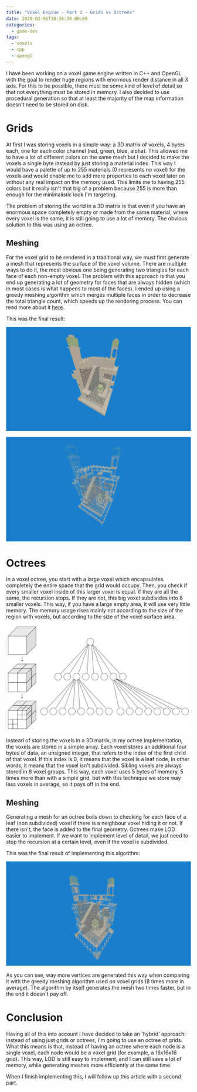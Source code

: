 ```yaml
---
title: "Voxel Engine - Part 1 - Grids vs Octrees"
date: 2020-02-01T10:36:30-00:00
categories:
  - game-dev
tags:
  - voxels
  - cpp
  - opengl
---
```


I have been working on a voxel game engine written in C++ and OpenGL with the
goal to render huge regions with enormous render distance in all 3 axis. For
this to be possible, there must be some kind of level of detail so that not
everything must be stored in memory. I also decided to use procedural generation
so that at least the majority of the map information doesn't need to be stored
on disk.

# Grids

At first I was storing voxels in a simple way: a 3D matrix of voxels, 4 bytes
each, one for each color channel (red, green, blue, alpha). This allowed me to
have a lot of different colors on the same mesh but I decided to make the voxels
a single byte instead by just storing a material index. This way I would have a
palette of up to 255 materials (0 represents no voxel) for the voxels and would
enable me to add more properties to each voxel later on without any real impact
on the memory used. This limits me to having 255 colors but it really isn't that
big of a problem because 255 is more than enough for the minimalistic look I'm
targeting. 

The problem of storing the world in a 3D matrix is that even if you have an
enormous space completely empty or made from the same material, where every
voxel is the same, it is still going to use a lot of memory. The obvious
solution to this was using an octree.

## Meshing

For the voxel grid to be rendered in a traditional way, we must first
generate a mesh that represents the surface of the voxel volume.
There are multiple ways to do it, the most obvious one being generating two
triangles for each face of each non-empty voxel. The problem with this approach
is that you end up generating a lot of geometry for faces that are always hidden
(which in most cases is what happens to most of the faces). I ended up using a
greedy meshing algorithm which merges multiple faces in order to decrease the
total triangle count, which speeds up the rendering process. You can read more
about it [here](https://0fps.net/2012/06/30/meshing-in-a-minecraft-game/).

This was the final result:

![Solid mesh](/assets/images/posts/2020-02-02/mesh.png "Solid mesh")

![Wireframe mesh](/assets/images/posts/2020-02-02/mesh-grid.png "Wireframe mesh")

# Octrees

In a voxel octree, you start with a large voxel which encapsulates
completely the entire space that the grid would occupy. Then, you check if every
smaller voxel inside of this larger voxel is equal. If they are all the same,
the recursion stops. If they are not, this big voxel subdivides into 8 smaller
voxels. This way, if you have a large empty area, it will use very little
memory. The memory usage rises mainly not according to the size of the region
with voxels, but according to the size of the voxel surface area.

![Example octree](/assets/images/posts/2020-02-02/octree.png "Example octree")

Instead of storing the voxels in a 3D matrix, in my octree implementation, the
voxels are stored in a simple array. Each voxel stores an additional four bytes
of data, an unsigned integer, that refers to the index of the first child of
that voxel. If this index is 0, it means that the voxel is a leaf node, in other
words, it means that the voxel isn't subdivided. Sibling voxels are always
stored in 8 voxel groups. This way, each voxel uses 5 bytes of memory, 5 times
more than with a simple grid, but with this technique we store way less voxels
in average, so it pays off in the end.

## Meshing

Generating a mesh for an octree boils down to checking for each face of a leaf
(non subdivided) voxel if there is a neighbour voxel hiding it or not. If there
isn't, the face is added to the final geometry. Octrees make LOD easier to
implement. If we want to implement level of detail, we just need to stop the
recursion at a certain level, even if the voxel is subdivided.

This was the final result of implementing this algorithm:

![Wireframe mesh](/assets/images/posts/2020-02-02/mesh-octree.png "Wireframe mesh")

As you can see, way more vertices are generated this way when comparing it with
the greedy meshing algorithm used on voxel grids (8 times more in average). The
algorithm by itself generates the mesh two times faster, but in the end it
doesn't pay off.

# Conclusion

Having all of this into account I have decided to take an 'hybrid' approach:
instead of using just grids or octrees, I'm going to use an octree of grids.
What this means is that, instead of having an octree where each node is a single
voxel, each node would be a voxel grid (for example, a 16x16x16 grid). This way,
LOD is still easy to implement, and I can still save a lot of memory, while
generating meshes more efficiently at the same time.

When I finish implementing this, I will follow up this article with a second
part.